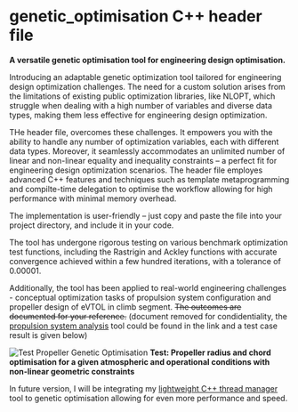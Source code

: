 # genetic_optimisation C++ header file
**A versatile genetic optimisation tool for engineering design optimisation.**

Introducing an adaptable genetic optimization tool tailored for engineering design optimization challenges. The need for a custom solution arises from the limitations of existing public optimization libraries, like NLOPT, which struggle when dealing with a high number of variables and diverse data types, making them less effective for engineering design optimization.

THe header file, overcomes these challenges. It empowers you with the ability to handle any number of optimization variables, each with different data types. Moreover, it seamlessly accommodates an unlimited number of linear and non-linear equality and inequality constraints – a perfect fit for engineering design optimization scenarios. The header file employes advanced C++ features and techniques such as template metaprogramming and compilte-time delegation to optimise the workflow allowing for high performance with minimal memory overhead.

The implementation is user-friendly – just copy and paste the file into your project directory, and include it in your code.

The tool has undergone rigorous testing on various benchmark optimization test functions, including the Rastrigin and Ackley functions with accurate convergence achieved within a few hundred iterations, with a tolerance of 0.00001.

Additionally, the tool has been applied to real-world engineering challenges - conceptual optimization tasks of propulsion system configuration and propeller design of eVTOL in climb segment. ~~The outcomes are documented for your reference.~~ (document removed for condidentiality, the [propulsion system analysis](https://github.com/harshabose/propulsion_system_analysis) tool could be found in the link and a test case result is given below)

![Test Propeller Genetic Optimisation](https://github.com/harshabose/genetic_optimisation/assets/127072856/ad16e6e9-ab2a-46c2-b095-7606cd6f9573)
**Test: Propeller radius and chord optimisation for a given atmospheric and operational conditions with non-linear geometric constraints**


In future version, I will be integrating my [lightweight C++ thread manager](https://github.com/harshabose/thread_manager) tool to genetic optimisation allowing for even more performance and speed.

